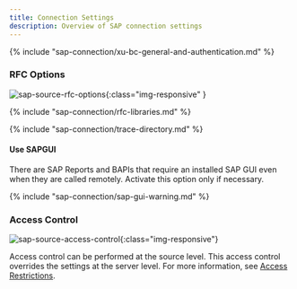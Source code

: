```yaml
---
title: Connection Settings
description: Overview of SAP connection settings
---
```


{% include "sap-connection/xu-bc-general-and-authentication.md" %}

### RFC Options

![sap-source-rfc-options](../../assets/images/general/sap-connection/sap-source-rfc-options.png){:class="img-responsive" }

{% include "sap-connection/rfc-libraries.md" %}

{% include "sap-connection/trace-directory.md" %}


#### Use SAPGUI

There are SAP Reports and BAPIs that require an installed SAP GUI even when they are called remotely. 
Activate this option only if necessary.

{% include "sap-connection/sap-gui-warning.md" %}
	
### Access Control

![sap-source-access-control](../../assets/images/general/sap-connection/sap-source-access-control.png){:class="img-responsive"}

Access control can be performed at the source level. This access control overrides the settings at the server level.
For more information, see [Access Restrictions](#link).

